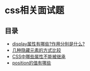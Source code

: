 # css相关面试题

## 目录
* [display属性有哪些?作用分别是什么?](./display.md)
* [几种隐藏元素的方式比较](./hideElement.md)
* [CSS中哪些属性不能被继承](./inherit.md)
* [position的值有哪些](./position.md)